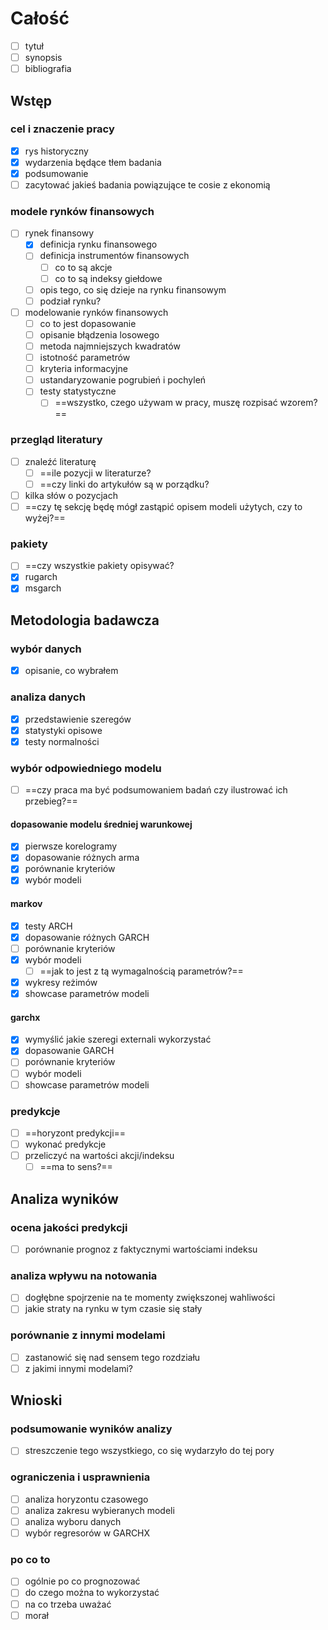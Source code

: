# Całość
- [ ] tytuł
- [ ] synopsis
- [ ] bibliografia
## Wstęp
### cel i znaczenie pracy
- [x] rys historyczny
- [x] wydarzenia będące tłem badania
- [x] podsumowanie
- [ ] zacytować jakieś badania powiązujące te cosie z ekonomią
### modele rynków finansowych
- [ ] rynek finansowy
    - [x] definicja rynku finansowego
    - [ ] definicja instrumentów finansowych
        - [ ] co to są akcje
        - [ ] co to są indeksy giełdowe
    - [ ] opis tego, co się dzieje na rynku finansowym
    - [ ] podział rynku?
- [ ] modelowanie rynków finansowych
    - [ ] co to jest dopasowanie
    - [ ] opisanie błądzenia losowego
    - [ ] metoda najmniejszych kwadratów
    - [ ] istotność parametrów
    - [ ] kryteria informacyjne
    - [ ] ustandaryzowanie pogrubień i pochyleń
    - [ ] testy statystyczne
        - [ ] ==wszystko, czego używam w pracy, muszę rozpisać wzorem?==
### przegląd literatury
- [ ] znaleźć literaturę
    - [ ] ==ile pozycji w literaturze?
    - [ ] ==czy linki do artykułów są w porządku?
- [ ] kilka słów o pozycjach
- [ ] ==czy tę sekcję będę mógł zastąpić opisem modeli użytych, czy to wyżej?==
### pakiety
- [ ] ==czy wszystkie pakiety opisywać?
- [x] rugarch
- [x] msgarch
## Metodologia badawcza
### wybór danych
- [x] opisanie, co wybrałem
### analiza danych
- [x] przedstawienie szeregów
- [x] statystyki opisowe
- [x] testy normalności
### wybór odpowiedniego modelu
- [ ] ==czy praca ma być podsumowaniem badań czy ilustrować ich przebieg?==
#### dopasowanie modelu średniej warunkowej
- [x] pierwsze korelogramy
- [x] dopasowanie różnych arma
- [x] porównanie kryteriów
- [x] wybór modeli
#### markov
- [x] testy ARCH
- [x] dopasowanie różnych GARCH
- [ ] porównanie kryteriów
- [x] wybór modeli
    - [ ] ==jak to jest z tą wymagalnością parametrów?==
- [x] wykresy reżimów
- [x] showcase parametrów modeli
#### garchx
- [x] wymyślić jakie szeregi externali wykorzystać
- [x] dopasowanie GARCH
- [ ] porównanie kryteriów
- [ ] wybór modeli
- [ ] showcase parametrów modeli
### predykcje
- [ ] ==horyzont predykcji==
- [ ] wykonać predykcje
- [ ] przeliczyć na wartości akcji/indeksu
    - [ ] ==ma to sens?==
## Analiza wyników
### ocena jakości predykcji
- [ ] porównanie prognoz z faktycznymi wartościami indeksu
### analiza wpływu na notowania
- [ ] dogłębne spojrzenie na te momenty zwiększonej wahliwości
- [ ] jakie straty na rynku w tym czasie się stały
### porównanie z innymi modelami
- [ ] zastanowić się nad sensem tego rozdziału
- [ ] z jakimi innymi modelami?
## Wnioski
### podsumowanie wyników analizy
- [ ] streszczenie tego wszystkiego, co się wydarzyło do tej pory
### ograniczenia i usprawnienia
- [ ] analiza horyzontu czasowego
- [ ] analiza zakresu wybieranych modeli
- [ ] analiza wyboru danych
- [ ] wybór regresorów w GARCHX
### po co to
- [ ] ogólnie po co prognozować
- [ ] do czego można to wykorzystać
- [ ] na co trzeba uważać
- [ ] morał
